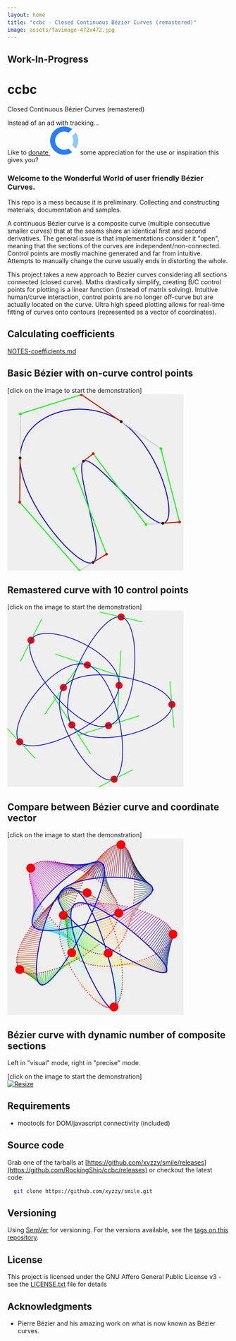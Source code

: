 ```yaml
---
layout: home
title: "ccbc - Closed Continuous Bézier Curves (remastered)"
image: assets/favimage-472x472.jpg
---
```


## Work-In-Progress

# ccbc

Closed Continuous Bézier Curves (remastered)

Instead of an ad with tracking...  
Like to [donate ![opencollective](assets/opencollective-icon.svg)](https://opencollective.com/RockingShip) some appreciation for the use or inspiration this gives you?

### Welcome to the Wonderful World of user friendly Bézier Curves.

This repo is a mess because it is preliminary.
Collecting and constructing materials, documentation and samples.

A continuous Bézier curve is a composite curve (multiple consecutive smaller curves) that at the seams share an identical first and second derivatives.
The general issue is that implementations consider it "open", meaning that the sections of the curves are independent/non-connected.
Control points are mostly machine generated and far from intuitive.
Attempts to manually change the curve usually ends in distorting the whole.

This project takes a new approach to Bézier curves considering all sections connected (closed curve).
Maths drastically simplify, creating B/C control points for plotting is a linear function (instead of matrix solving).
Intuitive human/curve interaction, control points are no longer off-curve but are actually located on the curve.
Ultra high speed plotting allows for real-time fitting of curves onto contours (represented as a vector of coordinates).

## Calculating coefficients

[NOTES-coefficients.md](NOTES-coefficients.md)

## Basic Bézier with on-curve control points

\[click on the image to start the demonstration\]  
[![Animated](animated-400x400.webp)](animated.html)

## Remastered curve with 10 control points

\[click on the image to start the demonstration\]  
[![Remastered](remastered-400x400.webp)](remastered.html)

## Compare between Bézier curve and coordinate vector

\[click on the image to start the demonstration\]  
[![Compare](compare-400x400.webp)](compare.html)

## Bézier curve with dynamic number of composite sections

Left in "visual" mode, right in "precise" mode.

\[click on the image to start the demonstration\]  
[![Resize](resize-400x400.webp)](resize.html)

## Requirements

*   mootools for DOM/javascript connectivity (included)

## Source code

Grab one of the tarballs at [https://github.com/xyzzy/smile/releases](https://github.com/RockingShip/ccbc/releases) or checkout the latest code:

```sh
  git clone https://github.com/xyzzy/smile.git
```

## Versioning

Using [SemVer](http://semver.org/) for versioning. For the versions available, see the [tags on this repository](https://github.com/RockingShip/ccbc/tags).

## License

This project is licensed under the GNU Affero General Public License v3 - see the [LICENSE.txt](LICENSE.txt) file for details

## Acknowledgments

* Pierre Bézier and his amazing work on what is now known as Bézier curves.

